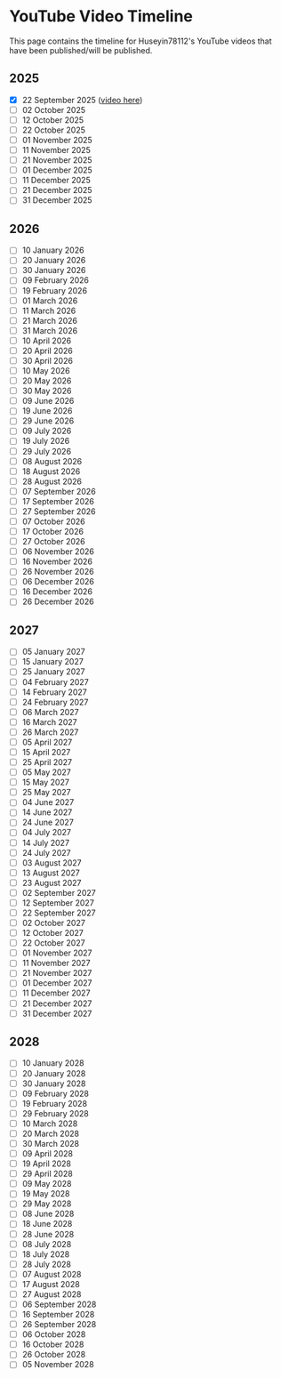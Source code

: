# YouTube Video Timeline
This page contains the timeline for Huseyin78112's YouTube videos that have been published/will be published.
## 2025
* [x] 22 September 2025 ([video here](https://www.youtube.com/watch?v=oGLbbU9IDkg))
* [ ] 02 October 2025
* [ ] 12 October 2025
* [ ] 22 October 2025
* [ ] 01 November 2025
* [ ] 11 November 2025
* [ ] 21 November 2025
* [ ] 01 December 2025
* [ ] 11 December 2025
* [ ] 21 December 2025
* [ ] 31 December 2025
## 2026
* [ ] 10 January 2026
* [ ] 20 January 2026
* [ ] 30 January 2026
* [ ] 09 February 2026
* [ ] 19 February 2026
* [ ] 01 March 2026
* [ ] 11 March 2026
* [ ] 21 March 2026
* [ ] 31 March 2026
* [ ] 10 April 2026
* [ ] 20 April 2026
* [ ] 30 April 2026
* [ ] 10 May 2026
* [ ] 20 May 2026
* [ ] 30 May 2026
* [ ] 09 June 2026
* [ ] 19 June 2026
* [ ] 29 June 2026
* [ ] 09 July 2026
* [ ] 19 July 2026
* [ ] 29 July 2026
* [ ] 08 August 2026
* [ ] 18 August 2026
* [ ] 28 August 2026
* [ ] 07 September 2026
* [ ] 17 September 2026
* [ ] 27 September 2026
* [ ] 07 October 2026
* [ ] 17 October 2026
* [ ] 27 October 2026
* [ ] 06 November 2026
* [ ] 16 November 2026
* [ ] 26 November 2026
* [ ] 06 December 2026
* [ ] 16 December 2026
* [ ] 26 December 2026
## 2027
* [ ] 05 January 2027
* [ ] 15 January 2027
* [ ] 25 January 2027
* [ ] 04 February 2027
* [ ] 14 February 2027
* [ ] 24 February 2027
* [ ] 06 March 2027
* [ ] 16 March 2027
* [ ] 26 March 2027
* [ ] 05 April 2027
* [ ] 15 April 2027
* [ ] 25 April 2027
* [ ] 05 May 2027
* [ ] 15 May 2027
* [ ] 25 May 2027
* [ ] 04 June 2027
* [ ] 14 June 2027
* [ ] 24 June 2027
* [ ] 04 July 2027
* [ ] 14 July 2027
* [ ] 24 July 2027
* [ ] 03 August 2027
* [ ] 13 August 2027
* [ ] 23 August 2027
* [ ] 02 September 2027
* [ ] 12 September 2027
* [ ] 22 September 2027
* [ ] 02 October 2027
* [ ] 12 October 2027
* [ ] 22 October 2027
* [ ] 01 November 2027
* [ ] 11 November 2027
* [ ] 21 November 2027
* [ ] 01 December 2027
* [ ] 11 December 2027
* [ ] 21 December 2027
* [ ] 31 December 2027
## 2028
* [ ] 10 January 2028
* [ ] 20 January 2028
* [ ] 30 January 2028
* [ ] 09 February 2028
* [ ] 19 February 2028
* [ ] 29 February 2028
* [ ] 10 March 2028
* [ ] 20 March 2028
* [ ] 30 March 2028
* [ ] 09 April 2028
* [ ] 19 April 2028
* [ ] 29 April 2028
* [ ] 09 May 2028
* [ ] 19 May 2028
* [ ] 29 May 2028
* [ ] 08 June 2028
* [ ] 18 June 2028
* [ ] 28 June 2028
* [ ] 08 July 2028
* [ ] 18 July 2028
* [ ] 28 July 2028
* [ ] 07 August 2028
* [ ] 17 August 2028
* [ ] 27 August 2028
* [ ] 06 September 2028
* [ ] 16 September 2028
* [ ] 26 September 2028
* [ ] 06 October 2028
* [ ] 16 October 2028
* [ ] 26 October 2028
* [ ] 05 November 2028

